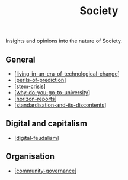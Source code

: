 ﻿---
backlinks:
- title: Sense
  url: /memex/sense/sense.html
title: Society
---
Insights and opinions into the nature of Society.

## General

- [[living-in-an-era-of-technological-change]]
- [[perils-of-prediction]]
- [[stem-crisis]]
- [[why-do-you-go-to-university]]
- [[horizon-reports]]
- [[standardisation-and-its-discontents]]

## Digital and capitalism

- [[digital-feudalism]]

## Organisation 

- [[community-governance]]


[//begin]: # "Autogenerated link references for markdown compatibility"
[living-in-an-era-of-technological-change]: living-in-an-era-of-technological-change "Living in an era of technological change?"
[perils-of-prediction]: perils-of-prediction "Perils of prediction"
[stem-crisis]: stem-crisis "STEM Crisis"
[why-do-you-go-to-university]: why-do-you-go-to-university "Why do you go to University"
[horizon-reports]: horizon-reports "Horizon Repors"
[standardisation-and-its-discontents]: standardisation-and-its-discontents "Standardisation and its discontents"
[digital-feudalism]: digital-feudalism "Digital Feudalism"
[community-governance]: community-governance "Community Governance"
[//end]: # "Autogenerated link references"
